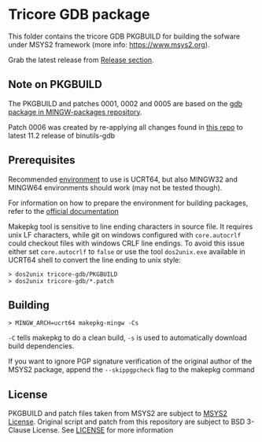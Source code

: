 # Tricore GDB package

This folder contains the tricore GDB PKGBUILD for building the sofware under
MSYS2 framework (more info: https://www.msys2.org).

Grab the latest release from [Release section](https://github.com/NoMore201/tricore-gdb/releases).

## Note on PKGBUILD

The PKGBUILD and patches 0001, 0002 and 0005 are based on the
[gdb package in MINGW-packages repository](https://github.com/msys2/MINGW-packages/tree/cfc3558eafad71aab2befd581d66c9e5375375cb/mingw-w64-gdb).

Patch 0006 was created by re-applying all changes found in
[this repo](https://github.com/Gigallith/gdb-tricore) to latest 11.2 release of binutils-gdb

## Prerequisites

Recommended [environment](https://www.msys2.org/docs/environments/) to use is UCRT64,
but also MINGW32 and MINGW64 environments should work (may not be tested though).

For information on how to prepare the environment for building packages,
refer to the [official documentation](https://www.msys2.org/dev/new-package/#building-the-package)

Makepkg tool is sensitive to line ending characters in source file. It requires
unix LF characters, while git on windows configured with `core.autocrlf` could
checkout files with windows CRLF line endings. To avoid this issue either
set `core.autocrlf` to `false` or use the tool `dos2unix.exe` available in
UCRT64 shell to convert the line ending to unix style:

    > dos2unix tricore-gdb/PKGBUILD
    > dos2unix tricore-gdb/*.patch

## Building

    > MINGW_ARCH=ucrt64 makepkg-mingw -Cs

`-C` tells makepkg to do a clean build, `-s` is used to automatically download build
dependencies.

If you want to ignore PGP signature verification of the original author of the
MSYS2 package, append the `--skippgpcheck` flag to the makepkg command

## License

PKGBUILD and patch files taken from MSYS2 are subject to
[MSYS2 License](https://www.msys2.org/license/). Original script and patch
from this repository are subject to BSD 3-Clause License. See
[LICENSE](./LICENSE) for more information
